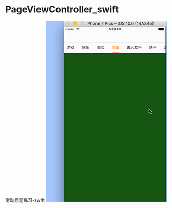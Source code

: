 # PageViewController_swift
滑动标题练习-swift
![image](https://github.com/weizhangCoder/PageViewController_swift/blob/master/ZWPageView/gif/pageView.gif)
